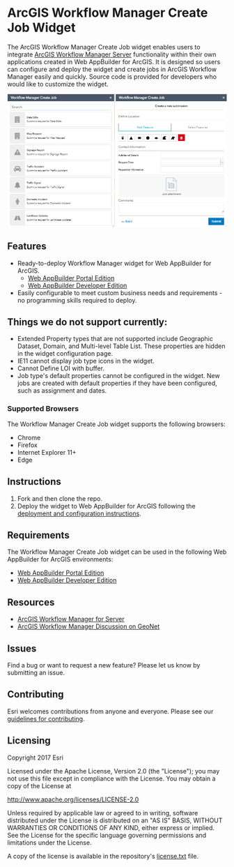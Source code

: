 # ArcGIS Workflow Manager Create Job Widget

The ArcGIS Workflow Manager Create Job widget enables users to integrate [ArcGIS Workflow Manager Server](http://server.arcgis.com/en/workflow-manager) functionality within 
their own applications created in Web AppBuilder for ArcGIS. It is designed so users can configure 
and deploy the widget and create jobs in ArcGIS Workflow Manager easily and quickly. Source code is provided for 
developers who would like to customize the widget.

![App](create-job-widget.png)

## Features
* Ready-to-deploy Workflow Manager widget for Web AppBuilder for ArcGIS.
  * [Web AppBuilder Portal Edition](http://server.arcgis.com/en/portal/latest/use/welcome.htm)
  * [Web AppBuilder Developer Edition](https://developers.arcgis.com/web-appbuilder/)
* Easily configurable to meet custom business needs and requirements - no programming skills required to deploy.
 
## Things we do not support currently:

* Extended Property types that are not supported include Geographic Dataset, Domain, and Multi-level Table List. These properties are hidden in the widget configuration page.
* IE11 cannot display job type icons in the widget.
* Cannot Define LOI with buffer.
* Job type's default properties cannot be configured in the widget. New jobs are created with default properties if they have been configured, such as assignment and dates. 
 
### Supported Browsers

The Workflow Manager Create Job widget supports the following browsers:
* Chrome
* Firefox
* Internet Explorer 11+
* Edge

## Instructions

1. Fork and then clone the repo. 
2. Deploy the widget to Web AppBuilder for ArcGIS following the 
[deployment and configuration instructions](README_CONFIG.md).

## Requirements

The Workflow Manager Create Job widget can be used in the following Web AppBuilder for ArcGIS environments:
* [Web AppBuilder Portal Edition](http://server.arcgis.com/en/portal/latest/use/welcome.htm)
* [Web AppBuilder Developer Edition](https://developers.arcgis.com/web-appbuilder/)

## Resources

* [ArcGIS Workflow Manager for Server](https://server.arcgis.com/en/workflow-manager)
* [ArcGIS Workflow Manager Discussion on GeoNet](https://geonet.esri.com/community/gis/solutions/workflow-manager)

## Issues

Find a bug or want to request a new feature?  Please let us know by submitting an issue.

## Contributing

Esri welcomes contributions from anyone and everyone. Please see our [guidelines for contributing](https://github.com/esri/contributing).

## Licensing
Copyright 2017 Esri

Licensed under the Apache License, Version 2.0 (the "License");
you may not use this file except in compliance with the License.
You may obtain a copy of the License at

   http://www.apache.org/licenses/LICENSE-2.0

Unless required by applicable law or agreed to in writing, software
distributed under the License is distributed on an "AS IS" BASIS,
WITHOUT WARRANTIES OR CONDITIONS OF ANY KIND, either express or implied.
See the License for the specific language governing permissions and
limitations under the License.

A copy of the license is available in the repository's [license.txt]( https://raw.github.com/Esri/quickstart-map-js/master/license.txt) file.
